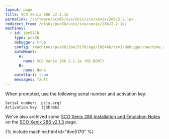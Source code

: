```yaml
---
layout: page
title: SCO Xenix 286 v2.2.1e
permalink: /software/pcx86/sys/unix/sco/xenix/286/2.2.1e/
redirect_from: /disks/pcx86/unix/sco/xenix/286/2.2.1e/
machines:
  - id: ibm5170
    type: pcx86
    debugger: true
    config: /machines/pcx86/ibm/5170/ega/1024kb/rev1/debugger/machine.xml
    autoMount:
      A:
        name: SCO Xenix 286 2.2.1e (N1-BOOT)
      B:
        name: None
    autoStart: true
    messages: fault
---
```


When prompted, use the following serial number and activation key:  

	Serial number:  pcjs.org!
	Activation key: tjmbrmbz

We've also archived some [SCO Xenix 286 Installation and Emulation Notes](/software/pcx86/sys/unix/sco/xenix/286/2.1.3/#sco-xenix-286-installation-and-emulation-notes)
on the [SCO Xenix 286 v2.1.3](/software/pcx86/sys/unix/sco/xenix/286/2.1.3/) page.

{% include machine.html id="ibm5170" %}
